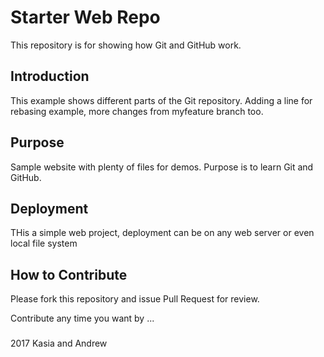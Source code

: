 # Starter Web Repo

This repository is for showing how Git and GitHub work.


## Introduction

This example shows different parts of the Git repository.
Adding a line for rebasing example, more changes from myfeature branch too.
## Purpose

Sample website with plenty of files for demos. Purpose is to learn Git and GitHub.

## Deployment

THis a simple web project, deployment can be on any web server or even local file system

## How to Contribute

Please fork this repository and issue Pull Request for review.

Contribute any time you want by ...

###
2017 Kasia and Andrew